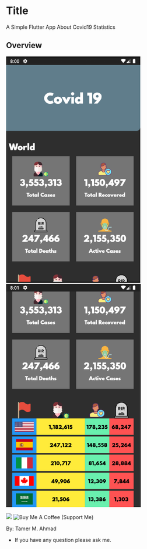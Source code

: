 # Title

A Simple Flutter App About Covid19 Statistics

## Overview

![](images/Display-Screens/screen-01.PNG)
![](images/Display-Screens/screen-02.PNG)


![](https://user-images.githubusercontent.com/38374139/82101919-8c787280-9716-11ea-88fb-2dfe98eafb3c.png)
![Buy Me A Coffee (Support Me)](https://www.patreon.com/tamerayesh)

By: Tamer M. Ahmad
* If you have any question please ask me.

